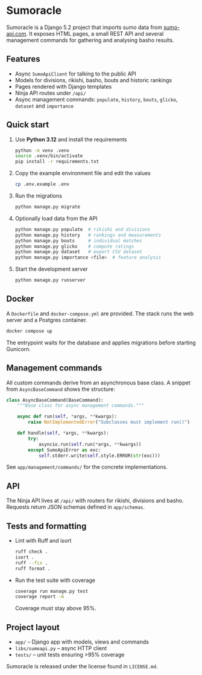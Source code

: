 # Sumoracle

Sumoracle is a Django 5.2 project that imports sumo data from
[sumo-api.com](https://sumo-api.com/).  It exposes HTML pages, a small
REST API and several management commands for gathering and analysing
basho results.

## Features

- Async `SumoApiClient` for talking to the public API
- Models for divisions, rikishi, basho, bouts and historic rankings
- Pages rendered with Django templates
- Ninja API routes under `/api/`
- Async management commands: `populate`, `history`, `bouts`, `glicko`,
  `dataset` and `importance`

## Quick start

1. Use **Python 3.12** and install the requirements
   ```bash
   python -m venv .venv
   source .venv/bin/activate
   pip install -r requirements.txt
   ```
2. Copy the example environment file and edit the values
   ```bash
   cp .env.example .env
   ```
3. Run the migrations
   ```bash
   python manage.py migrate
   ```
4. Optionally load data from the API
   ```bash
   python manage.py populate  # rikishi and divisions
   python manage.py history   # rankings and measurements
   python manage.py bouts     # individual matches
   python manage.py glicko    # compute ratings
   python manage.py dataset   # export CSV dataset
   python manage.py importance <file>  # feature analysis
   ```
5. Start the development server
   ```bash
   python manage.py runserver
   ```

## Docker

A `Dockerfile` and `docker-compose.yml` are provided.  The stack runs the
web server and a Postgres container.

```bash
docker compose up
```

The entrypoint waits for the database and applies migrations before
starting Gunicorn.

## Management commands

All custom commands derive from an asynchronous base class.  A snippet
from `AsyncBaseCommand` shows the structure:
```python
class AsyncBaseCommand(BaseCommand):
    """Base class for async management commands."""

    async def run(self, *args, **kwargs):
        raise NotImplementedError("Subclasses must implement run()")

    def handle(self, *args, **kwargs):
        try:
            asyncio.run(self.run(*args, **kwargs))
        except SumoApiError as exc:
            self.stderr.write(self.style.ERROR(str(exc)))
```

See `app/management/commands/` for the concrete implementations.

## API

The Ninja API lives at `/api/` with routers for rikishi, divisions and
basho.  Requests return JSON schemas defined in `app/schemas`.

## Tests and formatting

- Lint with Ruff and isort
  ```bash
  ruff check .
  isort .
  ruff --fix .
  ruff format .
  ```
- Run the test suite with coverage
  ```bash
  coverage run manage.py test
  coverage report -m
  ```
  Coverage must stay above 95%.

## Project layout

- `app/` – Django app with models, views and commands
- `libs/sumoapi.py` – async HTTP client
- `tests/` – unit tests ensuring >95% coverage

Sumoracle is released under the license found in `LICENSE.md`.

